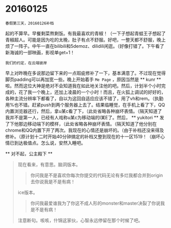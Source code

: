 # 20160125

`春假第三天，20160126补档`

起的不算早。早餐剩菜熬剩饭。有我最喜欢的青椒！（一下子想起青蛙王子想起了青椒超人。可能是因为吃的太晚，肚子有点不舒服。好吧，一整天都不舒服，晚上烦了一阵子。中午一直在bilibili和5demoz、dilidili闲逛。（好像打错了。下午看了新海诚的一部映画，影视单get+1！

`我们的约定，在云端彼岸`

早上对昨晚在多说那边留下来的一点瑕疵修补了一下，基本满意了。不过现在觉得脚页padding可以再加宽一些。晚上开始着手 `Me Page` ，原因当然是 ** kunr ** 啦。然而这位大神是绝对不会知道我在如此地关注他的吧。然后，计划半个小时完成的，花了我一个晚上，还加上凌晨的一个小时！而且，在火狐上调试的好好的，各种主流分辨率下都看了，自以为这回自适应应该不错了，用了vh和rem。（执勤用%也不错。赶紧push到两个服务器上去了。结果临睡觉，在手机上看了下，QQ内置浏览器还行，然后，拿u某c看了下，（此处省略各种崩坏表情。（隔天知道了我并不是第一人，已经有人戏称u某c为移动端的I某E了。然后， ** yukitori ** 发了下他那边移动端下的模样，（此处省略各种崩坏表情。（隔天知道了他分别在chrome和QQ内置下开了两次。我现在的心情还是崩坏的。（由于补档还没来得及修补。（原计划十二时开始40分钟搞定的补档又整到现在的十一区1519！（崩坏心情已到达极值点。怎么说，安然入睡吧。

** 对不起，公主殿下 **

> 现在看来，有意思。脑洞版本。
> 
> > 你问我是不是喜欢你每次你提交的代码无论有多烂我都合并到origin去你说我是不是有病！
> 
> ice版本。
> 
> > 你问我最爱谁我为了你这不成人形的monster和master决裂了你说我是不是有病！
> 
> 注意断句。咳咳，什锦这家伙，心智永远停留在那个时候了吧。